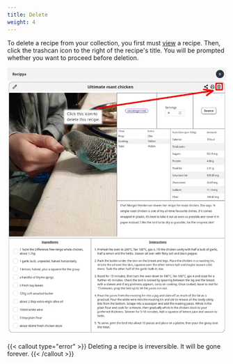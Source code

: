 ```yaml
---
title: Delete
weight: 4
---
```


To delete a recipe from your collection, you first must [view](/docs/features/recipes/view) a recipe. 
Then, click the trashcan icon to the right of the recipe's title. You will be prompted whether
you want to proceed before deletion.

![](images/delete-recipe.webp)

{{< callout type="error" >}}
Deleting a recipe is irreversible. It will be gone forever.
{{< /callout >}}

